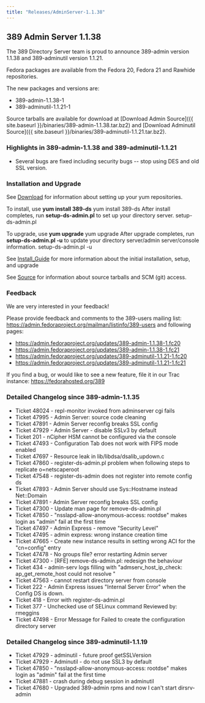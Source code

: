 ```yaml
---
title: "Releases/AdminServer-1.1.38"
---
```

389 Admin Server 1.1.38
-----------------------------

The 389 Directory Server team is proud to announce 389-admin version 1.1.38 and 389-adminutil version 1.1.21.

Fedora packages are available from the Fedora 20, Fedora 21 and Rawhide repositories.

The new packages and versions are:

-   389-admin-1.1.38-1
-   389-adminutil-1.1.21-1

Source tarballs are available for download at [Download Admin Source]({{ site.baseurl }}/binaries/389-admin-1.1.38.tar.bz2) and 
[Download Adminutil Source]({{ site.baseurl }}/binaries/389-adminutil-1.1.21.tar.bz2).

### Highlights in 389-admin-1.1.38 and 389-adminutil-1.1.21

-   Several bugs are fixed including security bugs -- stop using DES and old SSL version.

### Installation and Upgrade

See [Download](../download.html) for information about setting up your yum repositories.

To install, use **yum install 389-ds** yum install 389-ds After install completes, run **setup-ds-admin.pl** to set up your directory server. setup-ds-admin.pl

To upgrade, use **yum upgrade** yum upgrade After upgrade completes, run **setup-ds-admin.pl -u** to update your directory server/admin server/console information. setup-ds-admin.pl -u

See [Install\_Guide](../legacy/install-guide.html) for more information about the initial installation, setup, and upgrade

See [Source](../development/source.html) for information about source tarballs and SCM (git) access.

### Feedback

We are very interested in your feedback!

Please provide feedback and comments to the 389-users mailing list: <https://admin.fedoraproject.org/mailman/listinfo/389-users> and following pages:

-   <https://admin.fedoraproject.org/updates/389-admin-1.1.38-1.fc20>
-   <https://admin.fedoraproject.org/updates/389-admin-1.1.38-1.fc21>
-   <https://admin.fedoraproject.org/updates/389-adminutil-1.1.21-1.fc20>
-   <https://admin.fedoraproject.org/updates/389-adminutil-1.1.21-1.fc21>

If you find a bug, or would like to see a new feature, file it in our Trac instance: <https://fedorahosted.org/389>

### Detailed Changelog since 389-admin-1.1.35

-   Ticket 48024 - repl-monitor invoked from adminserver cgi fails
-   Ticket 47995 - Admin Server: source code cleaning
-   Ticket 47891 - Admin Server reconfig breaks SSL config
-   Ticket 47929 - Admin Server - disable SSLv3 by default
-   Ticket 201   - nCipher HSM cannot be configured via the console
-   Ticket 47493 - Configuration Tab does not work with FIPS mode enabled
-   Ticket 47697 - Resource leak in lib/libdsa/dsalib_updown.c
-   Ticket 47860 - register-ds-admin.pl problem when following steps to replicate o=netscaperoot
-   Ticket 47548 - register-ds-admin does not register into remote config ds
-   Ticket 47893 - Admin Server should use Sys::Hostname instead Net::Domain
-   Ticket 47891 - Admin Server reconfig breaks SSL config
-   Ticket 47300 - Update man page for remove-ds-admin.pl
-   Ticket 47850 - "nsslapd-allow-anonymous-access: rootdse" makes login as "admin" fail at the first time
-   Ticket 47497 - Admin Express - remove "Security Level"
-   Ticket 47495 - admin express: wrong instance creation time
-   Ticket 47665 - Create new instance results in setting wrong ACI for the "cn=config" entry
-   Ticket 47478 - No groups file? error restarting Admin server
-   Ticket 47300 - [RFE] remove-ds-admin.pl: redesign the behaviour
-   Ticket 434   - admin-serv logs filling with "admserv_host_ip_check: ap_get_remote_host could not resolve <ip address>"
-   Ticket 47563 - cannot restart directory server from console
-   Ticket 222   - Admin Express issues "Internal Server Error" when the Config DS is down.
-   Ticket 418   - Error with register-ds-admin.pl
-   Ticket 377   - Unchecked use of SELinux command Reviewed by: rmeggins
-   Ticket 47498 - Error Message for Failed to create the configuration directory server

### Detailed Changelog since 389-adminutil-1.1.19

-   Ticket 47929 - adminutil - future proof getSSLVersion
-   Ticket 47929 - Adminutil - do not use SSL3 by default
-   Ticket 47850 - "nsslapd-allow-anonymous-access: rootdse" makes login as "admin" fail at the first time
-   Ticket 47881 - crash during debug session in adminutil
-   Ticket 47680 - Upgraded 389-admin rpms and now I can't start dirsrv-admin

